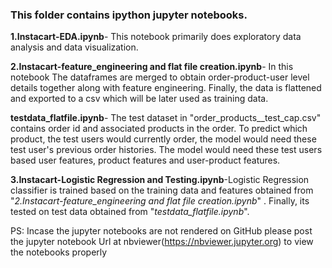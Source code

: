 ### This folder contains ipython jupyter notebooks.

**1.Instacart-EDA.ipynb**-	This notebook primarily does exploratory data analysis and data visualization.

**2.Instacart-feature_engineering and flat file creation.ipynb**-	 In this notebook The dataframes are merged to obtain order-product-user level details together along with feature engineering. Finally, the data is flattened and exported to a csv which will be later used as training data.

**testdata_flatfile.ipynb**- The test dataset in "order_products__test_cap.csv" contains order id and associated products in the order. To predict which product, the test users would currently order, the model would need these test user's previous order histories. The model would need these test users based user features, product features and user-product features.

**3.Instacart-Logistic Regression and Testing.ipynb**-Logistic Regression classifier is trained based on the training data and features obtained from "*2.Instacart-feature_engineering and flat file creation.ipynb*" . Finally, its tested on test data obtained from "*testdata_flatfile.ipynb*".



PS: Incase the jupyter notebooks are not rendered on GitHub please post the jupyter notebook Url at nbviewer(https://nbviewer.jupyter.org) to view the notebooks properly
